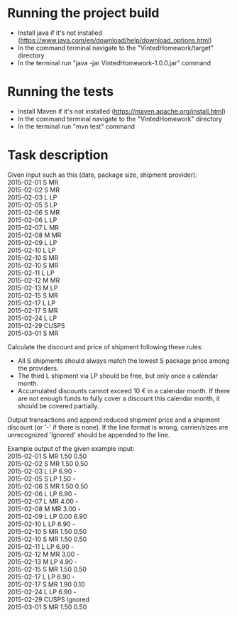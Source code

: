 # Running the project build
- Install java if it's not installed (https://www.java.com/en/download/help/download_options.html)
- In the command terminal navigate to the "VintedHomework/target" directory
- In the terminal run "java -jar VintedHomework-1.0.0.jar" command

# Running the tests
- Install Maven if it's not installed (https://maven.apache.org/install.html)
- In the command terminal navigate to the "VintedHomework" directory
- In the terminal run "mvn test" command

# Task description
Given input such as this (date, package size, shipment provider): <br/>
2015-02-01 S MR <br/>
2015-02-02 S MR <br/>
2015-02-03 L LP <br/>
2015-02-05 S LP <br/>
2015-02-06 S MR <br/>
2015-02-06 L LP <br/>
2015-02-07 L MR <br/>
2015-02-08 M MR <br/>
2015-02-09 L LP <br/>
2015-02-10 L LP <br/>
2015-02-10 S MR <br/>
2015-02-10 S MR <br/>
2015-02-11 L LP <br/>
2015-02-12 M MR <br/>
2015-02-13 M LP <br/>
2015-02-15 S MR <br/>
2015-02-17 L LP <br/>
2015-02-17 S MR <br/>
2015-02-24 L LP <br/>
2015-02-29 CUSPS <br/>
2015-03-01 S MR <br/>

Calculate the discount and price of shipment following these rules:
  - All S shipments should always match the lowest S package price among the providers.
  - The third L shipment via LP should be free, but only once a calendar month.
  - Accumulated discounts cannot exceed 10 € in a calendar month. If there are not enough funds to fully cover a discount this calendar month, it should be covered partially.

Output transactions and append reduced shipment price and a shipment discount (or '-' if there is none).
If the line format is wrong, carrier/sizes are unrecognized 'Ignored' should be appended to the line.

Example output of the given example input:<br/>
2015-02-01 S MR 1.50 0.50<br/>
2015-02-02 S MR 1.50 0.50<br/>
2015-02-03 L LP 6.90 -<br/>
2015-02-05 S LP 1.50 -<br/>
2015-02-06 S MR 1.50 0.50<br/>
2015-02-06 L LP 6.90 -<br/>
2015-02-07 L MR 4.00 -<br/>
2015-02-08 M MR 3.00 -<br/>
2015-02-09 L LP 0.00 6.90<br/>
2015-02-10 L LP 6.90 -<br/>
2015-02-10 S MR 1.50 0.50<br/>
2015-02-10 S MR 1.50 0.50<br/>
2015-02-11 L LP 6.90 -<br/>
2015-02-12 M MR 3.00 -<br/>
2015-02-13 M LP 4.90 -<br/>
2015-02-15 S MR 1.50 0.50<br/>
2015-02-17 L LP 6.90 -<br/>
2015-02-17 S MR 1.90 0.10<br/>
2015-02-24 L LP 6.90 -<br/>
2015-02-29 CUSPS Ignored<br/>
2015-03-01 S MR 1.50 0.50<br/>